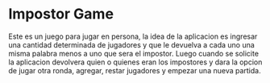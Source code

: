 # Impostor Game
Este es un juego para jugar en persona, la idea de la aplicacion es ingresar una cantidad determinada de jugadores y que le devuelva a cada uno una misma palabra menos a uno que sera el impostor. Luego cuando se solicite la aplicacion devolvera quien o quienes eran los impostores y dara la opcion de jugar otra ronda, agregar, restar jugadores y empezar una nueva partida.
